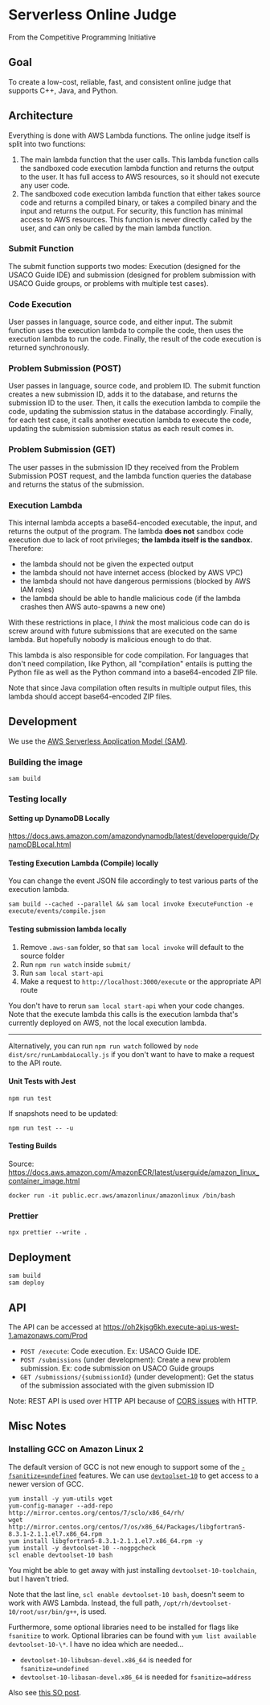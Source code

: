 # Serverless Online Judge

From the Competitive Programming Initiative

## Goal

To create a low-cost, reliable, fast, and consistent online judge that supports C++, Java, and Python.

## Architecture

Everything is done with AWS Lambda functions. The online judge itself is split into two functions:

1. The main lambda function that the user calls. This lambda function calls the sandboxed code execution lambda function and returns the output to the user. It has full access to AWS resources, so it should not execute any user code.
2. The sandboxed code execution lambda function that either takes source code and returns a compiled binary, or takes a compiled binary and the input and returns the output. For security, this function has minimal access to AWS resources. This function is never directly called by the user, and can only be called by the main lambda function.

### Submit Function

The submit function supports two modes: Execution (designed for the USACO Guide IDE) and submission (designed for problem submission with USACO Guide groups, or problems with multiple test cases).

### Code Execution

User passes in language, source code, and either input. The submit function uses the execution lambda to compile the code, then uses the execution lambda to run the code. Finally, the result of the code execution is returned synchronously.

### Problem Submission (POST)

User passes in language, source code, and problem ID. The submit function creates a new submission ID, adds it to the database, and returns the submission ID to the user. Then, it calls the execution lambda to compile the code, updating the submission status in the database accordingly. Finally, for each test case, it calls another execution lambda to execute the code, updating the submission submission status as each result comes in.

### Problem Submission (GET)

The user passes in the submission ID they received from the Problem Submission POST request, and the lambda function queries the database and returns the status of the submission.

### Execution Lambda

This internal lambda accepts a base64-encoded executable, the input, and returns the output of the program. The lambda **does not** sandbox code execution due to lack of root privileges; **the lambda itself is the sandbox.** Therefore:

- the lambda should not be given the expected output
- the lambda should not have internet access (blocked by AWS VPC)
- the lambda should not have dangerous permissions (blocked by AWS IAM roles)
- the lambda should be able to handle malicious code (if the lambda crashes then AWS auto-spawns a new one)

With these restrictions in place, I *think* the most malicious code can do is screw around with future submissions that are executed on the same lambda. But hopefully nobody is malicious enough to do that.

This lambda is also responsible for code compilation. For languages that don't need compilation, like Python, all "compilation" entails is putting the Python file as well as the Python command into a base64-encoded ZIP file.

Note that since Java compilation often results in multiple output files, this lambda should accept base64-encoded ZIP files.

## Development

We use the [AWS Serverless Application Model (SAM)](https://docs.aws.amazon.com/serverless-application-model/latest/developerguide/serverless-getting-started.html).

### Building the image

```
sam build
```

### Testing locally

#### Setting up DynamoDB Locally

https://docs.aws.amazon.com/amazondynamodb/latest/developerguide/DynamoDBLocal.html

#### Testing Execution Lambda (Compile) locally

You can change the event JSON file accordingly to test various parts of the execution lambda.

```
sam build --cached --parallel && sam local invoke ExecuteFunction -e execute/events/compile.json
```

#### Testing submission lambda locally

1. Remove `.aws-sam` folder, so that `sam local invoke` will default to the source folder
2. Run `npm run watch` inside `submit/`
3. Run `sam local start-api`
4. Make a request to `http://localhost:3000/execute` or the appropriate API route

You don't have to rerun `sam local start-api` when your code changes. Note that the execute lambda this calls is the execution lambda that's currently deployed on AWS, not the local execution lambda.

---

Alternatively, you can run `npm run watch` followed by `node dist/src/runLambdaLocally.js` if you don't want to have to make a request to the API route.

#### Unit Tests with Jest

```
npm run test
```

If snapshots need to be updated:

```
npm run test -- -u
```

#### Testing Builds

Source: https://docs.aws.amazon.com/AmazonECR/latest/userguide/amazon_linux_container_image.html

```
docker run -it public.ecr.aws/amazonlinux/amazonlinux /bin/bash
```

### Prettier

```
npx prettier --write .
```

## Deployment

```
sam build
sam deploy
```

## API

The API can be accessed at https://oh2kjsg6kh.execute-api.us-west-1.amazonaws.com/Prod

- `POST /execute`: Code execution. Ex: USACO Guide IDE.
- `POST /submissions` (under development): Create a new problem submission. Ex: code submission on USACO Guide groups
- `GET /submissions/{submissionId}` (under development): Get the status of the submission associated with the given submission ID

Note: REST API is used over HTTP API because of [CORS issues](https://github.com/aws/aws-sam-cli/issues/2637) with HTTP.

## Misc Notes

### Installing GCC on Amazon Linux 2

The default version of GCC is not new enough to support some of the [`-fsanitize=undefined`](https://usaco.guide/general/debugging-lang/#-fsanitizeundefined) features. We can use [`devtoolset-10`](https://access.redhat.com/documentation/en-us/red_hat_developer_toolset/10/html-single/user_guide/index#part-Introduction) to get access to a newer version of GCC.

```
yum install -y yum-utils wget
yum-config-manager --add-repo http://mirror.centos.org/centos/7/sclo/x86_64/rh/
wget http://mirror.centos.org/centos/7/os/x86_64/Packages/libgfortran5-8.3.1-2.1.1.el7.x86_64.rpm
yum install libgfortran5-8.3.1-2.1.1.el7.x86_64.rpm -y
yum install -y devtoolset-10 --nogpgcheck
scl enable devtoolset-10 bash
```

You might be able to get away with just installing `devtoolset-10-toolchain`, but I haven't tried.

Note that the last line, `scl enable devtoolset-10 bash`, doesn't seem to work with AWS Lambda. Instead, the full path, `/opt/rh/devtoolset-10/root/usr/bin/g++`, is used.

Furthermore, some optional libraries need to be installed for flags like `fsanitize` to work. Optional libraries can be found with `yum list available devtoolset-10-\*`. I have no idea which are needed...
- `devtoolset-10-libubsan-devel.x86_64` is needed for `fsanitize=undefined`
- `devtoolset-10-libasan-devel.x86_64` is needed for `fsanitize=address`

Also see [this SO post](https://stackoverflow.com/questions/61165009/how-to-install-devtoolset-8-gcc-8-on-amazon-linux-2).